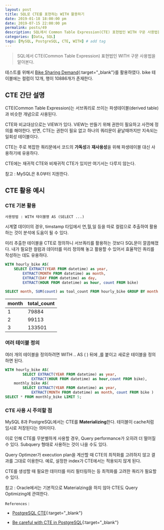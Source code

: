 ```yaml
---
layout: post
title: SQL로 CTE를 표현하는 WITH 활용하기
date: 2019-01-18 18:00:00 pm
date: 2019-07-15 22:00:00 pm
permalink: posts/49
description: SQL에서 Common Table Expression(CTE) 표현법인 WITH 구문 사용법을 알아본다.
categories: [Data, SQL]
tags: [MySQL, PostgreSQL, CTE, WITH] # add tag
---
```


> SQL에서 CTE(Common Table Expression) 표현법인 WITH 구문 사용법을 알아본다.

테스트를 위해서 [Bike Sharing Demand](https://www.kaggle.com/c/bike-sharing-demand/data){:target="_blank"}를 활용하였다. bike 테이블에는 컬럼이 12개, 행이 10886개가 존재한다.

## CTE 간단 설명

CTE(Common Table Expression)는 서브쿼리로 쓰이는 파생테이블(derived table)과 비슷한 개념으로 사용된다.

CTE와 비교대상으로는 VIEW가 있다. VIEW는 만들기 위해 권한이 필요하고 사전에 정의를 해야한다. 반면, CTE는 권한이 필요 없고 하나의 쿼리문이 끝날때까지만 지속되는 일회성 테이블이다.

CTE는 주로 복잡한 쿼리문에서 코드의 **가독성**과 **재사용성**을 위해 파생테이블 대신 사용하기에 유용하다.

CTE에는 재귀적 CTE와 비재귀적 CTE가 있지만 여기서는 다루지 않는다.

참고 : MySQL은 8.0부터 지원한다.

## CTE 활용 예시

### CTE 기본 활용

`사용방법 : WITH 테이블명 AS (SELECT ...)`

시계열 데이터의 경우, timstamp 타입에서 연,월,일 등을 따로 컬럼으로 추출하여 활용하는 것이 분석에 도움이 될 수 있다.

미리 추출한 테이블을 CTE로 정의하니 서브쿼리를 활용하는 것보다 SQL문이 깔끔해졌다. 내가 필요한 컬럼과 데이터를 미리 정의해 놓고 활용할 수 있어서 효율적인 쿼리를 작성하는 데도 유용하다.

``` sql
WITH hourly_bike AS(
	SELECT EXTRACT(YEAR FROM datetime) as year,
		EXTRACT(MONTH FROM datetime) as month,
		EXTRACT(DAY FROM datetime) as day,	
		EXTRACT(HOUR FROM datetime) as hour, count FROM bike)

SELECT month, SUM(count) as toal_count FROM hourly_bike GROUP BY month ORDER BY month;
```

| month | total_count|
|-------|------------|
|  1    |    79884   |
|  2    |    99113   |
|  3    |    133501  |

### 여러 테이블 정의

여러 개의 테이블을 정의하려면 WITH .. AS ( ) 뒤에 ,를 붙이고 새로운 테이블을 정의하면 된다.

``` sql
WITH hourly_bike AS(
        SELECT EXTRACT(YEAR FROM datetime) as year,
	        EXTRACT(HOUR FROM datetime) as hour,count FROM bike), 
    monthly_bike AS(
        SELECT EXTRACT(YEAR FROM datetime) as year,
	        EXTRACT(MONTH FROM datetime) as month, count FROM bike )
SELECT * FROM monthly_bike LIMIT 5;
```

### CTE 사용 시 주의할 점

MySQL 8과 PostgreSQL에서는 CTE를 **Materializing**한다. 테이블이 cache처럼 임시로 저장된다는 의미이다.

이로 인해 CTE를 무분별하게 사용할 경우, Query performance가 오히려 더 떨어질 수 있다. Subquery 형태로 사용하는 것이 나을 수도 있다.

Query Optimzer가 execution plan을 계산할 때 CTE의 최적화를 고려하지 않고 결과를 그대로 이용한다. 예로, 설정한 index가 CTE에서는 적용되지 않게 된다.

CTE를 생성할 때 필요한 데이터를 미리 필터링하는 등 최적화를 고려한 쿼리가 필요할 수 있다.

참고 : Oracle에서는 기본적으로 Materialzing을 하지 않아 CTE도 Query Optimizing에 관여한다.

`References` : 

* [PostgreSQL CTE](http://www.postgresqltutorial.com/postgresql-cte/){:target="_blank"}

* [Be careful with CTE in PostgreSQL](https://medium.com/@hakibenita/be-careful-with-cte-in-postgresql-fca5e24d2119){:target="_blank"}
